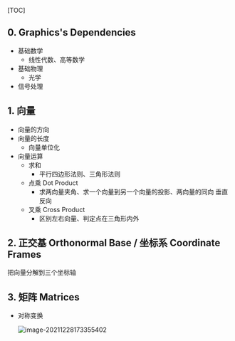[TOC]

## 0. Graphics's Dependencies

+ 基础数学
  + 线性代数、高等数学
+ 基础物理
  + 光学
+ 信号处理





## 1. 向量

+ 向量的方向
+ 向量的长度
  + 向量单位化
+ 向量运算
  + 求和
    + 平行四边形法则、三角形法则
  + 点乘 Dot Product
    + 求两向量夹角、求一个向量到另一个向量的投影、两向量的同向 垂直 反向
  + 叉乘 Cross Product
    + 区别左右向量、判定点在三角形内外



## 2. 正交基 Orthonormal Base / 坐标系 Coordinate Frames

把向量分解到三个坐标轴



## 3. 矩阵 Matrices

+ 对称变换

  ![image-20211228173355402](https://www.qiniu.cregskin.com/20211228173355.png)













